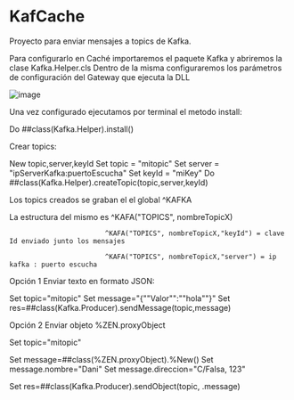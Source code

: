 # KafCache
Proyecto para enviar mensajes a topics de Kafka.


Para configurarlo en Caché importaremos el paquete Kafka y abriremos la clase Kafka.Helper.cls
Dentro de la misma configuraremos los parámetros de configuración del Gateway que ejecuta la DLL

![image](https://user-images.githubusercontent.com/28974107/154824995-6beb46e7-292d-48cd-b6ce-95cb686875ec.png)


Una vez configurado ejecutamos por terminal el metodo install:

Do ##class(Kafka.Helper).install()

Crear topics:

New topic,server,keyId
Set topic = "mitopic"
Set server = "ipServerKafka:puertoEscucha"
Set keyId = "miKey" Do ##class(Kafka.Helper).createTopic(topic,server,keyId)


Los topics creados se graban el el global ^KAFKA

La estructura del mismo es ^KAFA("TOPICS", nombreTopicX)

                            ^KAFA("TOPICS", nombreTopicX,"keyId") = clave Id enviado junto los mensajes

                            ^KAFA("TOPICS", nombreTopicX,"server") = ip kafka : puerto escucha 
         

Opción 1 Enviar texto en formato JSON:

Set topic="mitopic"
Set message="{""Valor"":""hola""}" 
Set res=##class(Kafka.Producer).sendMessage(topic,message)



Opción 2 Enviar objeto %ZEN.proxyObject

Set topic="mitopic" 

Set message=##class(%ZEN.proxyObject).%New()
Set message.nombre="Dani"
Set message.direccion="C/Falsa, 123" 

Set res=##class(Kafka.Producer).sendObject(topic, .message)

